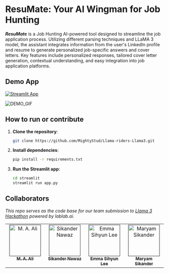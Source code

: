 # ResuMate: Your AI Wingman for Job Hunting
_**ResuMate**_ is a Job Hunting AI-powered tool designed to streamline the job application process. Utilizing different parsing techniques and LLaMA 3 model, the assistant integrates information from the user's LinkedIn profile and resume to generate personalized job-specific answers and cover letters. Key features include personalized responses, tailored cover letter generation, contextual understanding, and easy integration into job application platforms.


## Demo App

[![Streamlit App](https://static.streamlit.io/badges/streamlit_badge_black_white.svg)](https://llama-riders-job-assistance.streamlit.app/)

![DEMO_GIF](./demo_gif.gif)


<table>
  <tbody>
    <tr>
      <td align="center" valign="top" width="14.28%"><a href=""><img src="https://avatars.githubusercontent.com/u/73258591?v=4" width="100px; height="100px;" alt="M. A. Ali"/><br /><sub><b>M. A. Ali</b></sub></a><br /></td>
      <td align="center" valign="top" width="14.28%"><a href=""><img src="https://avatars.githubusercontent.com/u/121254651?v=4" width="100px;" height="100px;" alt="Sikander Nawaz"/><br /><sub><b>Sikander Nawaz</b></sub></a><br /></td>
      <td align="center" valign="top" width="14.28%"><a href=""><img src="https://avatars.githubusercontent.com/u/105999319?s=400&v=4" width="100px;" alt="Emma Sihyun Lee"/><br /><sub><b>Emma Sihyun Lee</b></sub></a><br /></td>
      <td align="center" valign="top" width="14.28%"><a href=""><img src="https://avatars.githubusercontent.com/u/119351721?v=4" width="100px;" alt="Maryam Sikander"/><br /><sub><b>Maryam Sikander</b></sub></a><br /></td>

## How to run or contribute
1. **Clone the repository**:
    ```sh
    git clone https://github.com/MightyStud/Llama-riders-Llama3.git
    ```

2. **Install dependencies**:
    ```sh
    pip install -r requirements.txt
    ```

3. **Run the Streamlit app**:
    ```sh
    cd streamlit
    streamlit run app.py
    ```



## Collaborators

_This repo serves as the code base for our team submission to [Llama 3 Hackathon](https://lablab.ai/event/llama-3-ai-hackathon) powered by lablab.ai._
